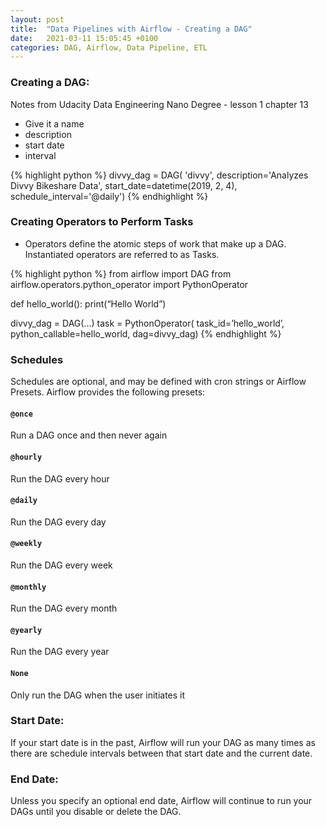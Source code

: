 ```yaml
---
layout: post
title:  "Data Pipelines with Airflow - Creating a DAG"
date:   2021-03-11 15:05:45 +0100
categories: DAG, Airflow, Data Pipeline, ETL
---
```


### Creating a DAG:
Notes from Udacity Data Engineering Nano Degree - lesson 1 chapter 13

- Give it a name
- description 
- start date
- interval

{% highlight python %}
divvy_dag = DAG(
    'divvy',
    description='Analyzes Divvy Bikeshare Data',
    start_date=datetime(2019, 2, 4),
    schedule_interval='@daily')
{% endhighlight %}

### Creating Operators to Perform Tasks
- Operators define the atomic steps of work that make up a DAG. Instantiated operators are referred to as Tasks.

{% highlight python %}
from airflow import DAG
from airflow.operators.python_operator import PythonOperator

def hello_world():
    print(“Hello World”)

divvy_dag = DAG(...)
task = PythonOperator(
    task_id=’hello_world’,
    python_callable=hello_world,
    dag=divvy_dag)
{% endhighlight %}


### Schedules
Schedules are optional, and may be defined with cron strings or Airflow Presets. Airflow provides the following presets:

#### `@once`
Run a DAG once and then never again

#### `@hourly` 
Run the DAG every hour

#### `@daily` 
Run the DAG every day

#### `@weekly` 
Run the DAG every week

#### `@monthly` 
Run the DAG every month

#### `@yearly` 
Run the DAG every year

#### `None` 
Only run the DAG when the user initiates it

### Start Date:
If your start date is in the past, Airflow will run your DAG as many times as there are schedule intervals between that start date and the current date.

### End Date: 
Unless you specify an optional end date, Airflow will continue to run your DAGs until you disable or delete the DAG.